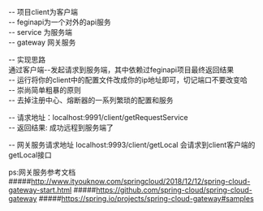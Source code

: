 -- 项目client为客户端<br>
-- feginapi为一个对外的api服务<br>
-- service 为服务端<br>
-- gateway 网关服务<br>

-- 实现思路<br>
通过客户端--发起请求到服务端，其中依赖过feginapi项目最终返回结果<br>
-- 运行将你的client中的配置文件改成你的ip地址即可，切记端口不要改变哈<br>
-- 崇尚简单粗暴的原则<br>
-- 去掉注册中心、熔断器的一系列繁琐的配置和服务

-- 请求地址：localhost:9991/client/getRequestService<br>
-- 返回结果: 成功远程到服务端了

-- 网关服务请求地址 localhost:9993/client/getLocal 会请求到client客户端的getLocal接口


ps:网关服务参考文档<br>
 #####http://www.ityouknow.com/springcloud/2018/12/12/spring-cloud-gateway-start.html
 #####https://github.com/spring-cloud/spring-cloud-gateway
 #####https://spring.io/projects/spring-cloud-gateway#samples